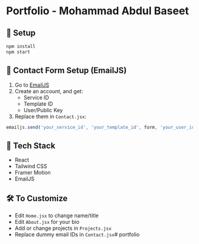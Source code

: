 # Portfolio - Mohammad Abdul Baseet

## 🔧 Setup

```bash
npm install
npm start
```

## 📧 Contact Form Setup (EmailJS)

1. Go to [EmailJS](https://emailjs.com)
2. Create an account, and get:
   - Service ID
   - Template ID
   - User/Public Key
3. Replace them in `Contact.jsx`:
```js
emailjs.send('your_service_id', 'your_template_id', form, 'your_user_id')
```

## 🧱 Tech Stack
- React
- Tailwind CSS
- Framer Motion
- EmailJS

## 🛠 To Customize
- Edit `Home.jsx` to change name/title
- Edit `About.jsx` for your bio
- Add or change projects in `Projects.jsx`
- Replace dummy email IDs in `Contact.jsx`# portfolio
